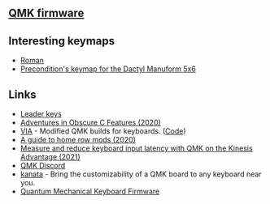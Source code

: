 ## [QMK firmware](https://github.com/qmk/qmk_firmware)

## Interesting keymaps

- [Roman](https://github.com/rvolosatovs/qmk_firmware/tree/master/keyboards/planck/keymaps/rvolosatovs)
- [Precondition's keymap for the Dactyl Manuform 5x6](https://github.com/precondition/dactyl-manuform-keymap)

## Links

- [Leader keys](https://docs.qmk.fm/#/feature_leader_key)
- [Adventures in Obscure C Features (2020)](https://blog.gboards.ca/2020/02/adventures-in-obscure-c-features-2020.html)
- [VIA](https://caniusevia.com/) - Modified QMK builds for keyboards. ([Code](https://github.com/the-via))
- [A guide to home row mods (2020)](https://precondition.github.io/home-row-mods)
- [Measure and reduce keyboard input latency with QMK on the Kinesis Advantage (2021)](https://michael.stapelberg.ch/posts/2021-05-08-keyboard-input-latency-qmk-kinesis/)
- [QMK Discord](https://discord.com/invite/mthbPUc)
- [kanata](https://github.com/jtroo/kanata) - Bring the customizability of a QMK board to any keyboard near you.
- [Quantum Mechanical Keyboard Firmware](https://github.com/vial-kb/vial-qmk)
